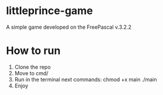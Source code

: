 # littleprince-game
A simple game developed on the FreePascal v.3.2.2 

# How to run
1. Clone the repo
2. Move to cmd/
3. Run in the terminal next commands:
   chmod +x main
   ./main
4. Enjoy 
